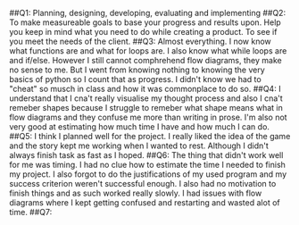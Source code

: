 ##Q1:
Planning, designing, developing, evaluating and implementing
##Q2: 
To make measureable goals to base your progress and results upon. Help you keep in mind what you need to do while creating a product. To see if you meet the needs of the client.
##Q3: 
Almost everything. I now know what functions are and what for loops are. I also know what while loops are and if/else. However I still cannot comphrehend flow diagrams, they make no sense to me. But I went from knowing nothing to knowing the very basics of python so I count that as progress. I didn't know we had to "cheat" so musch in class and how it was commonplace to do so.
##Q4: 
I understand that I cna't really visualise my thought process and also I cna't remeber shapes because I struggle to remeber what shape means what in flow diagrams and they confuse me more than writing in prose. I'm also not very good at estimating how much time I have and how much I can do.
##Q5: 
I think I planned well for the project. I really liked the idea of the game and the story kept me working when I wanted to rest. Although I didn't always finish task as fast as I hoped.
##Q6: 
The thing that didn't work well for me was timing. I had no clue how to estimate the time I needed to finish my project. I also forgot to do the justifications of my used program and my success criterion weren't successful enough. I also had no motivation to finish things and as such worked really slowly. I had issues with flow diagrams where I kept getting confused and restarting and wasted alot of time.
##Q7:

